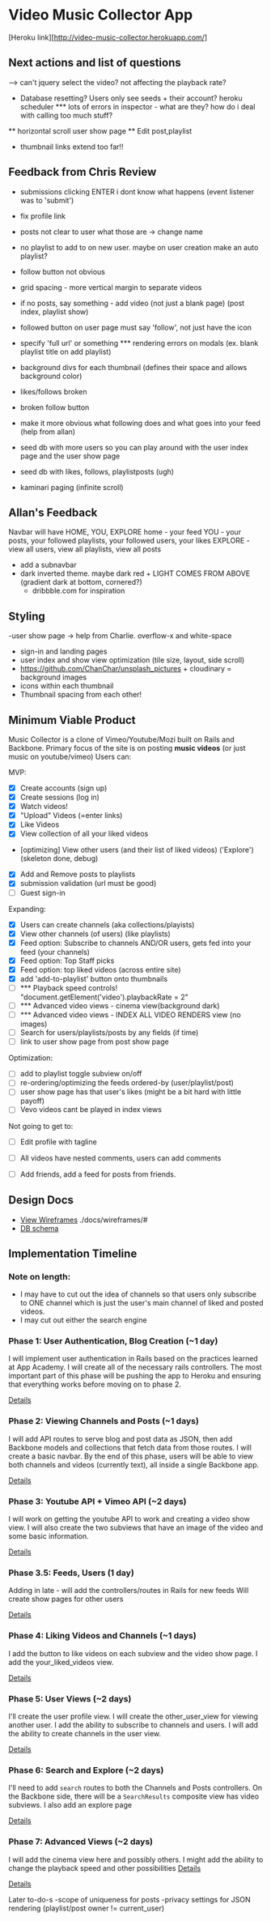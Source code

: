 # Video Music Collector App

[Heroku link][http://video-music-collector.herokuapp.com/]

[heroku]: TBD

## Next actions and list of questions

--> can't jquery select the video? not affecting the playback rate?

* Database resetting? Users only see seeds + their account? heroku scheduler
*** lots of errors in inspector - what are they? how do i deal with calling too much stuff?

** horizontal scroll user show page
** Edit post,playlist
* thumbnail links extend too far!!

## Feedback from Chris Review
* submissions clicking ENTER i dont know what happens (event listener was to 'submit')
* fix profile link
* posts not clear to user what those are -> change name
* no playlist to add to on new user. maybe on user creation make an auto playlist?
* follow button not obvious
* grid spacing - more vertical margin to separate videos
* if no posts, say something - add video (not just a blank page) (post index, playlist show)
* followed button on user page must say 'follow', not just have the icon
* specify 'full url' or something
*** rendering errors on modals (ex. blank playlist title on add playlist)
* background divs for each thumbnail (defines their space and allows background color)

* likes/follows broken
* broken follow button
* make it more obvious what following does and what goes into your feed (help from allan)
* seed db with more users so you can play around with the user index page and the user show page
* seed db with likes, follows, playlistposts (ugh)
* kaminari paging (infinite scroll)

## Allan's Feedback
Navbar will have HOME, YOU, EXPLORE
home - your feed
YOU - your posts, your followed playlists, your followed users, your likes
EXPLORE - view all users, view all playlists, view all posts
* add a subnavbar
* dark inverted theme. maybe dark red + LIGHT COMES FROM ABOVE (gradient dark at bottom, cornered?)
  + dribbble.com for inspiration

## Styling
-user show page -> help from Charlie. overflow-x and white-space
* sign-in and landing pages
* user index and show view optimization (tile size, layout, side scroll)
* https://github.com/ChanChar/unsplash_pictures + cloudinary = background images
* icons within each thumbnail
* Thumbnail spacing from each other!


## Minimum Viable Product
Music Collector is a clone of Vimeo/Youtube/Mozi built on Rails and Backbone.
Primary focus of the site is on posting **music videos** (or just music on youtube/vimeo)
Users can:



MVP:
- [x] Create accounts (sign up)
- [x] Create sessions (log in)
- [X] Watch videos!
- [X] "Upload" Videos (=enter links)
- [X] Like Videos
- [X] View collection of all your liked videos
- [optimizing] View other users (and their list of liked videos) ('Explore') (skeleton done, debug)
- [X] Add and Remove posts to playlists
- [X] submission validation (url must be good)
- [ ] Guest sign-in

Expanding:

- [X] Users can create channels (aka collections/playists)
- [X] View other channels (of users) (like playlists)
- [X] Feed option: Subscribe to channels AND/OR users, gets fed into your feed (your channels)
- [X] Feed option: Top Staff picks
- [X] Feed option: top liked videos (across entire site)
- [X] add 'add-to-playlist' button onto thumbnails
- [ ] *** Playback speed controls! "document.getElement('video').playbackRate = 2"
- [ ] *** Advanced video views - cinema view(background dark)
- [ ] *** Advanced video views - INDEX ALL VIDEO RENDERS view (no images)
- [ ] Search for users/playlists/posts by any fields (if time)
- [ ] link to user show page from post show page

Optimization:
- [ ] add to playlist toggle subview on/off
- [ ] re-ordering/optimizing the feeds ordered-by (user/playlist/post)
- [ ] user show page has that user's likes (might be a bit hard with little payoff)
- [ ] Vevo videos cant be played in index views

Not going to get to:
- [ ] Edit profile with tagline
- [ ] All videos have nested comments, users can add comments
- [ ] Add friends, add a feed for posts from friends.


## Design Docs
* [View Wireframes][views] ./docs/wireframes/#
* [DB schema][schema]

[views]: ./docs/views.md
[schema]: ./docs/schema.md

## Implementation Timeline

### Note on length:
* I may have to cut out the idea of channels so that users only subscribe to ONE channel
which is just the user's main channel of liked and posted videos.
* I may cut out either the search engine

### Phase 1: User Authentication, Blog Creation (~1 day)
I will implement user authentication in Rails based on the practices learned at
App Academy. I will create all of the necessary rails controllers.
The most important part of this phase will
be pushing the app to Heroku and ensuring that everything works before moving on
to phase 2.

[Details][phase-one]

### Phase 2: Viewing Channels and Posts (~1 days)
I will add API routes to serve blog and post data as JSON, then add Backbone
models and collections that fetch data from those routes. I will create a
basic navbar. By the end of this
phase, users will be able to view both channels and videos
(currently text), all inside a single Backbone app.

[Details][phase-two]

### Phase 3: Youtube API + Vimeo API (~2 days)
I will work on getting the youtube API to work and creating a video show view.
I will also create the two subviews that have an image of the video and some
basic information.

[Details][phase-three]

### Phase 3.5: Feeds, Users (1 day)
Adding in late - will add the controllers/routes in Rails for new feeds
Will create show pages for other users

[Details][phase-three]

### Phase 4: Liking Videos and Channels (~1 days)
I add the button to like videos on each subview and the video show page.
I add the your_liked_videos view.

[Details][phase-four]


### Phase 5: User Views (~2 days)
I'll create the user profile view. I will create the other_user_view for
viewing another user. I add the ability to subscribe to channels and users.
I will add the ability to create channels in the user view.

[Details][phase-five]

### Phase 6: Search and Explore (~2 days)
I'll need to add `search` routes to both the Channels and Posts controllers. On the
Backbone side, there will be a `SearchResults` composite view has video
subviews. I also add an explore page

[Details][phase-six]

### Phase 7: Advanced Views (~2 days)
I will add the cinema view here and possibly others.
I might add the ability to change the playback speed and other possibilities
[Details][phase-seven]


[Details][phase-seven]



[phase-one]: ./docs/phases/phase1.md
[phase-two]: ./docs/phases/phase2.md
[phase-three]: ./docs/phases/phase3.md
[phase-four]: ./docs/phases/phase4.md
[phase-five]: ./docs/phases/phase5.md
[phase-six]: ./docs/phases/phase6.md
[phase-seven]: ./docs/phases/phase7.md


Later to-do-s
-scope of uniqueness for posts
-privacy settings for JSON rendering (playlist/post owner != current_user)
